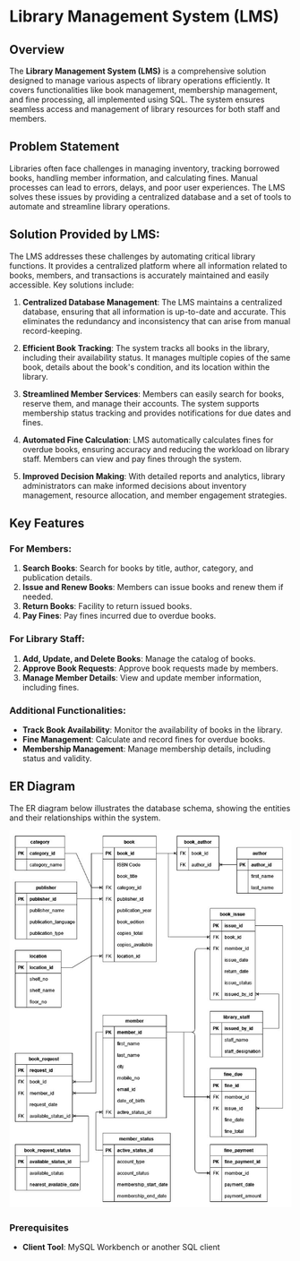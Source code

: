 # Library Management System (LMS)

## Overview
The **Library Management System (LMS)** is a comprehensive solution designed to manage various aspects of library operations efficiently. It covers functionalities like book management, membership management, and fine processing, all implemented using SQL. The system ensures seamless access and management of library resources for both staff and members.

## Problem Statement

Libraries often face challenges in managing inventory, tracking borrowed books, handling member information, and calculating fines. Manual processes can lead to errors, delays, and poor user experiences. The LMS solves these issues by providing a centralized database and a set of tools to automate and streamline library operations.

## Solution Provided by LMS:
The LMS addresses these challenges by automating critical library functions. It provides a centralized platform where all information related to books, members, and transactions is accurately maintained and easily accessible. Key solutions include:

1. **Centralized Database Management**: The LMS maintains a centralized database, ensuring that all information is up-to-date and accurate. This eliminates the redundancy and inconsistency that can arise from manual record-keeping.

2. **Efficient Book Tracking**: The system tracks all books in the library, including their availability status. It manages multiple copies of the same book, details about the book's condition, and its location within the library.

3. **Streamlined Member Services**: Members can easily search for books, reserve them, and manage their accounts. The system supports membership status tracking and provides notifications for due dates and fines.

4. **Automated Fine Calculation**: LMS automatically calculates fines for overdue books, ensuring accuracy and reducing the workload on library staff. Members can view and pay fines through the system.

5. **Improved Decision Making**: With detailed reports and analytics, library administrators can make informed decisions about inventory management, resource allocation, and member engagement strategies.

## Key Features

### For Members:
1. **Search Books**: Search for books by title, author, category, and publication details.
2. **Issue and Renew Books**: Members can issue books and renew them if needed.
3. **Return Books**: Facility to return issued books.
4. **Pay Fines**: Pay fines incurred due to overdue books.

### For Library Staff:
1. **Add, Update, and Delete Books**: Manage the catalog of books.
2. **Approve Book Requests**: Approve book requests made by members.
3. **Manage Member Details**: View and update member information, including fines.

### Additional Functionalities:
- **Track Book Availability**: Monitor the availability of books in the library.
- **Fine Management**: Calculate and record fines for overdue books.
- **Membership Management**: Manage membership details, including status and validity.

## ER Diagram
The ER diagram below illustrates the database schema, showing the entities and their relationships within the system.

![ER Diagram](https://github.com/SarthakKumar1911/Library_Management_System_SQL-main/blob/73b6908b917dc9f20dfd5cde561a77867fee6b94/ER-Diagram%20LMS.jpg)

### Prerequisites
- **Client Tool**: MySQL Workbench or another SQL client



